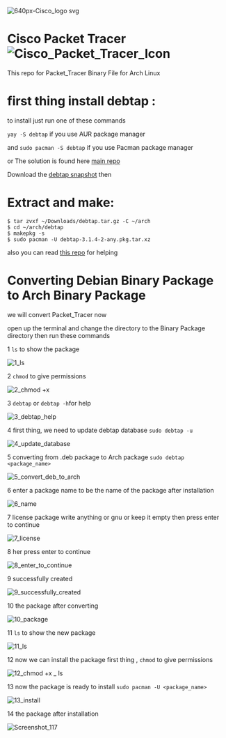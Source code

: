 ![640px-Cisco_logo svg](https://user-images.githubusercontent.com/62524855/131155895-1dbcfafa-e310-4e8c-9b21-bd9561910618.png)




# Cisco Packet Tracer ![Cisco_Packet_Tracer_Icon](https://user-images.githubusercontent.com/62524855/131155846-a456ba16-8060-4372-ad59-7bf58925277c.png)


This repo for Packet_Tracer Binary File for Arch Linux

# first thing install debtap : 

to install just run one of these commands

`yay -S debtap`  if you use AUR package manager

and `sudo pacman -S debtap` if you use Pacman package manager


or The solution is found here [main repo](https://aur.archlinux.org/packages/debtap)

Download the [debtap snapshot](https://aur.archlinux.org/cgit/aur.git/snapshot/debtap.tar.gz) then 

Extract and make:
==================

    $ tar zvxf ~/Downloads/debtap.tar.gz -C ~/arch
    $ cd ~/arch/debtap 
    $ makepkg -s 
    $ sudo pacman -U debtap-3.1.4-2-any.pkg.tar.xz


also you can read [this repo](https://github.com/mmsaeed509/debtap) for helping


# Converting Debian Binary Package to Arch Binary Package


we will convert Packet_Tracer now 

open up the terminal and change the directory to the Binary Package directory then run these commands

1 `ls` to show the package

![1_ls](https://user-images.githubusercontent.com/62524855/128856034-e38746c9-d65f-4392-910a-c8a11793451b.png)

2 `chmod` to give permissions

![2_chmod +x ](https://user-images.githubusercontent.com/62524855/128855621-8f60d8e6-6d49-40d6-a88d-9079dcf973ff.png)

3 `debtap` or `debtap -h`for help

![3_debtap_help](https://user-images.githubusercontent.com/62524855/128855724-f7960f2b-179e-4771-95c4-f295c1986fd9.png)

4 first thing, we need to update debtap database `sudo debtap -u`

![4_update_database](https://user-images.githubusercontent.com/62524855/128856594-af1680ac-584d-4c29-aa64-d5302d3f5d74.png)

5 converting from .deb package to Arch package `sudo debtap <package_name>`

![5_convert_deb_to_arch](https://user-images.githubusercontent.com/62524855/128856897-f62c529b-a52b-47da-97d9-2ca48b613e05.png)

6 enter a package name to be the name of the package after installation

![6_name](https://user-images.githubusercontent.com/62524855/128857278-a3ad6fbe-b3a4-43d1-b3b7-2eb01f069105.png)

7 license package 
write anything or gnu or keep it empty then press enter to continue

![7_license](https://user-images.githubusercontent.com/62524855/128857613-408909df-b188-46a4-b690-301939247c80.png)


8 her press enter to continue

![8_enter_to_continue](https://user-images.githubusercontent.com/62524855/128857688-23ff63c3-e333-421c-a600-9d086bbf99b0.png)

9 successfully created

![9_successfully_created](https://user-images.githubusercontent.com/62524855/128857738-49e384c3-167b-434b-b3ee-cdc40d7695ba.png)

10 the package after converting

![10_package](https://user-images.githubusercontent.com/62524855/128857829-20758a15-8ff8-4718-ae58-1a18f88fd69e.png)

11 `ls` to show the new package

![11_ls](https://user-images.githubusercontent.com/62524855/128858450-38bb72cf-20ed-4a65-9955-0971070bd633.png)

12 now we can install the package 
first thing , `chmod` to give permissions

![12_chmod +x _ ls](https://user-images.githubusercontent.com/62524855/128858684-7988b43c-415d-48b5-8159-0d023501e4c4.png)

13 now the package is ready to install 
`sudo pacman -U <package_name>`

![13_install](https://user-images.githubusercontent.com/62524855/128858881-275819c6-7865-413c-9adf-765c3d1129a2.png)

14 the package after installation

![Screenshot_117](https://user-images.githubusercontent.com/62524855/128859327-1533df7d-0ce9-4605-a312-e72480efabbe.png)

